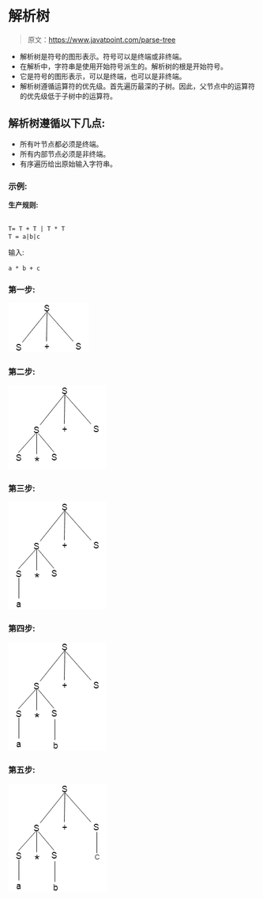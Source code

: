 # 解析树

> 原文：<https://www.javatpoint.com/parse-tree>

*   解析树是符号的图形表示。符号可以是终端或非终端。
*   在解析中，字符串是使用开始符号派生的。解析树的根是开始符号。
*   它是符号的图形表示，可以是终端，也可以是非终端。
*   解析树遵循运算符的优先级。首先遍历最深的子树。因此，父节点中的运算符的优先级低于子树中的运算符。

## 解析树遵循以下几点:

*   所有叶节点都必须是终端。
*   所有内部节点必须是非终端。
*   有序遍历给出原始输入字符串。

### 示例:

**生产规则:**

```

T= T + T | T * T
T = a|b|c

```

输入:

```
a * b + c

```

### 第一步:

![Parse tree1](img/f44b3685d914856e16e80aed295f13c6.png)

### 第二步:

![Parse tree2](img/0f9125ed07d2ebd7855655fda8754175.png)

### 第三步:

![Parse tree3](img/a6a374983ca123085d843405143a0f38.png)

### 第四步:

![Parse tree4](img/45b19748418a94ef4144e1c4da41a344.png)

### 第五步:

![Parse tree5](img/506bf56d82a2dc071308a5f625687dd2.png)